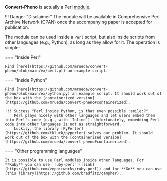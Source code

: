 **Convert-Pheno** is actually a Perl [module](https://metacpan.org/search?size=20&q=Convert%3A%3APheno). 

!!! Danger "Disclaimer"
    The module will be available in Comprehensive Perl Archive Network (CPAN) once the accompanying paper is accepted for publication.

The module can be used inside a `Perl` script, but also inside scripts from other languages (e.g., Python), as long as they allow for it. The operation is simple:

=== "Inside Perl"

    Find [here](https://github.com/mrueda/convert-pheno/blob/main/ex/perl.pl) an example script.

=== "Inside Python"

    Find [here](https://github.com/mrueda/convert-pheno/blob/main/ex/python.py) an example script. It should work out of the box with the [containerized version](https://github.com/mrueda/convert-pheno#containerized).

    !!! Success "Perl inside Python, is that even possible :smile:?"
        Perl plays nicely with other languages and let users embed them into Perl's code (e.g., with `Inline`). Unfortunately, embedding Perl code into other languages is not as straightforward.
        Luckily, the library [PyPerler](https://github.com/tkluck/pyperler) solves our problem. It should work out of the box with the [containerized version](https://github.com/mrueda/convert-pheno#containerized).

=== "Other programming languages"

    It is possible to use Perl modules inside other languages. For **Ruby** you can use `ruby-perl` ([link](https://github.com/zephirworks/ruby-perl)) and for **Go** you can use [this library](https://github.com/bradfitz/campher).
